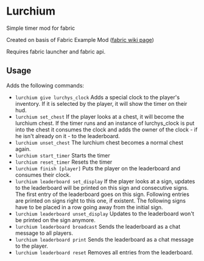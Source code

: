 # Lurchium

Simple timer mod for fabric

Created on basis of Fabric Example Mod ([fabric wiki page](https://fabricmc.net/wiki/tutorial:setup))

Requires fabric launcher and fabric api.

## Usage

Adds the following commands:

- `lurchium give lurchys_clock` Adds a special clock to the player's inventory. If it is selected by the player, it will show the timer on their hud.
- `lurchium set_chest` If the player looks at a chest, it will become the lurchium chest. If the timer runs and an instance of lurchys_clock is put into the chest it consumes the clock and adds the owner of the clock - if he isn't already on it - to the leaderboard.
- `lurchium unset_chest` The lurchium chest becomes a normal chest again.
- `lurchium start_timer` Starts the timer
- `lurchium reset_timer` Resets the timer
- `lurchium finish [player]` Puts the player on the leaderboard and consumes their clock.
- `lurchium leaderboard set_display` If the player looks at a sign, updates to the leaderboard will be printed on this sign and consecutive signs. The first entry of the leaderboard goes on this sign. Following entries are printed on signs right to this one, if existent. The following signs have to be placed in a row going away from the initial sign.
- `lurchium leaderboard unset_display` Updates to the leaderboard won't be printed on the sign anymore.
- `lurchium leaderboard broadcast` Sends the leaderboard as a chat message to all players. 
- `lurchium leaderboard print` Sends the leaderboard as a chat message to the player.
- `lurchium leaderboard reset` Removes all entries from the leaderboard.